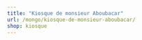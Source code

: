 ```yaml
---
title: "Kiosque de monsieur Aboubacar"
url: /mongo/kiosque-de-monsieur-aboubacar/
shop: kiosque
---
```

